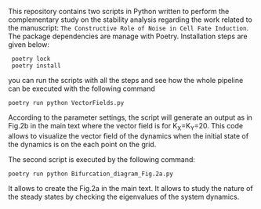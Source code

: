 This repository contains two scripts in Python written to perform the complementary study on the stability analysis regarding the work related to the manuscript: `The Constructive Role of Noise in Cell Fate Induction`. 
The package dependencies are manage with Poetry. Installation steps are given below: 

```
 poetry lock 
 poetry install
```
you can run the scripts with all the steps and see how the whole pipeline can be executed with the following command 

 ```poetry run python VectorFields.py```

According to the parameter settings, the script will generate an output as in Fig.2b in the main text where the vector field is for K<sub>X</sub>=K<sub>Y</sub>=20. This code allows to visualize the vector field of the dynamics when the initial state of the dynamics is on the each point on the grid.

The second script is executed by the following command: 
 
 ```poetry run python Bifurcation_diagram_Fig.2a.py```

It allows to create the Fig.2a in the main text. It allows to study the nature of the steady states by checking the eigenvalues of the system dynamics. 

